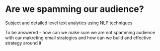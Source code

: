 # Are we spamming our audience?

Subject and detailed level text analytics using NLP techniques 

To be answered - how can we make sure we are not spamming audience with our makreting email strategies and how can we build and effective strategy around it
